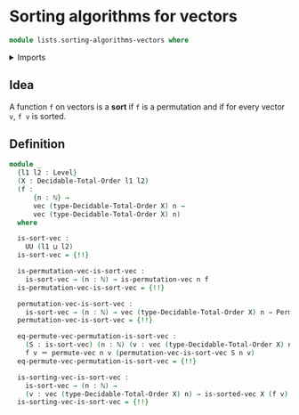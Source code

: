 # Sorting algorithms for vectors

```agda
module lists.sorting-algorithms-vectors where
```

<details><summary>Imports</summary>

```agda
open import elementary-number-theory.natural-numbers

open import finite-group-theory.permutations-standard-finite-types

open import foundation.cartesian-product-types
open import foundation.dependent-pair-types
open import foundation.identity-types
open import foundation.universe-levels

open import linear-algebra.vectors

open import lists.permutation-vectors
open import lists.sorted-vectors

open import order-theory.decidable-total-orders
```

</details>

## Idea

A function `f` on vectors is a **sort** if `f` is a permutation and if for every
vector `v`, `f v` is sorted.

## Definition

```agda
module _
  {l1 l2 : Level}
  (X : Decidable-Total-Order l1 l2)
  (f :
      {n : ℕ} →
      vec (type-Decidable-Total-Order X) n →
      vec (type-Decidable-Total-Order X) n)
  where

  is-sort-vec :
    UU (l1 ⊔ l2)
  is-sort-vec = {!!}

  is-permutation-vec-is-sort-vec :
    is-sort-vec → (n : ℕ) → is-permutation-vec n f
  is-permutation-vec-is-sort-vec = {!!}

  permutation-vec-is-sort-vec :
    is-sort-vec → (n : ℕ) → vec (type-Decidable-Total-Order X) n → Permutation n
  permutation-vec-is-sort-vec = {!!}

  eq-permute-vec-permutation-is-sort-vec :
    (S : is-sort-vec) (n : ℕ) (v : vec (type-Decidable-Total-Order X) n) →
    f v ＝ permute-vec n v (permutation-vec-is-sort-vec S n v)
  eq-permute-vec-permutation-is-sort-vec = {!!}

  is-sorting-vec-is-sort-vec :
    is-sort-vec → (n : ℕ) →
    (v : vec (type-Decidable-Total-Order X) n) → is-sorted-vec X (f v)
  is-sorting-vec-is-sort-vec = {!!}
```
